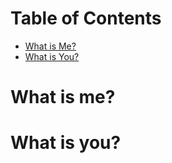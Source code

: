 
# Table of Contents

   * [What is Me?](#what-is-me)
   * [What is You?](#what-is-you)
  
  
# What is me?


# What is you?
